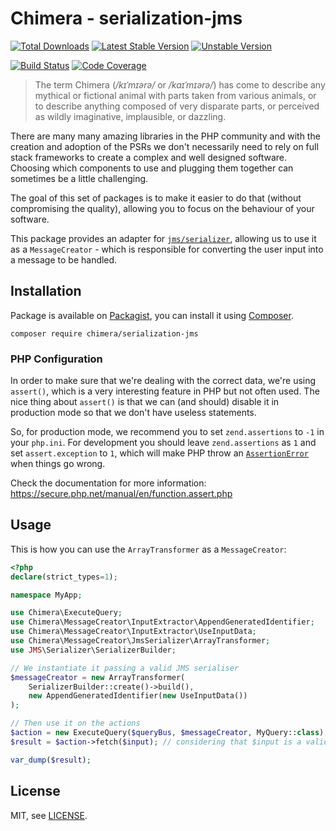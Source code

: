 # Chimera - serialization-jms

[![Total Downloads]](https://packagist.org/packages/chimera/serialization-jms)
[![Latest Stable Version]](https://packagist.org/packages/chimera/serialization-jms)
[![Unstable Version]](https://packagist.org/packages/chimera/serialization-jms)

[![Build Status]](https://github.com/chimeraphp/serialization-jms/actions?query=workflow%3A%22PHPUnit%20Tests%22+branch%3Amaster)
[![Code Coverage]](https://codecov.io/gh/chimeraphp/serialization-jms)

> The term Chimera (_/kɪˈmɪərə/_ or _/kaɪˈmɪərə/_) has come to describe any
mythical or fictional animal with parts taken from various animals, or to
describe anything composed of very disparate parts, or perceived as wildly
imaginative, implausible, or dazzling.

There are many many amazing libraries in the PHP community and with the creation
and adoption of the PSRs we don't necessarily need to rely on full stack
frameworks to create a complex and well designed software. Choosing which
components to use and plugging them together can sometimes be a little
challenging.

The goal of this set of packages is to make it easier to do that (without
compromising the quality), allowing you to focus on the behaviour of your
software.

This package provides an adapter for [`jms/serializer`](https://github.com/schmittjoh/serializer),
allowing us to use it as a `MessageCreator` - which is responsible for converting
the user input into a message to be handled.

## Installation

Package is available on [Packagist], you can install it using [Composer].

```shell
composer require chimera/serialization-jms
```

### PHP Configuration

In order to make sure that we're dealing with the correct data, we're using `assert()`,
which is a very interesting feature in PHP but not often used. The nice thing
about `assert()` is that we can (and should) disable it in production mode so
that we don't have useless statements.

So, for production mode, we recommend you to set `zend.assertions` to `-1` in your `php.ini`.
For development you should leave `zend.assertions` as `1` and set `assert.exception` to `1`, which
will make PHP throw an [`AssertionError`](https://secure.php.net/manual/en/class.assertionerror.php)
when things go wrong.

Check the documentation for more information: https://secure.php.net/manual/en/function.assert.php

## Usage

This is how you can use the `ArrayTransformer` as a `MessageCreator`:

```php
<?php
declare(strict_types=1);

namespace MyApp;

use Chimera\ExecuteQuery;
use Chimera\MessageCreator\InputExtractor\AppendGeneratedIdentifier;
use Chimera\MessageCreator\InputExtractor\UseInputData;
use Chimera\MessageCreator\JmsSerializer\ArrayTransformer;
use JMS\Serializer\SerializerBuilder;

// We instantiate it passing a valid JMS serialiser
$messageCreator = new ArrayTransformer(
    SerializerBuilder::create()->build(),
    new AppendGeneratedIdentifier(new UseInputData())
);

// Then use it on the actions
$action = new ExecuteQuery($queryBus, $messageCreator, MyQuery::class); // considering that $queryBus is a valid instance of `ServiceBus`
$result = $action->fetch($input); // considering that $input is a valid instance of `Input`

var_dump($result);
```

## License

MIT, see [LICENSE].

[Total Downloads]: https://img.shields.io/packagist/dt/chimera/serialization-jms.svg?style=flat-square
[Latest Stable Version]: https://img.shields.io/packagist/v/chimera/serialization-jms.svg?style=flat-square
[Unstable Version]: https://img.shields.io/packagist/vpre/chimera/serialization-jms.svg?style=flat-square
[Build Status]: https://img.shields.io/github/workflow/status/chimeraphp/serialization-jms/PHPUnit%20tests/master?style=flat-square
[Code Coverage]: https://codecov.io/gh/chimeraphp/serialization-jms/branch/master/graph/badge.svg
[Packagist]: http://packagist.org/packages/chimera/serialization-jms
[Composer]: http://getcomposer.org
[LICENSE]: LICENSE

